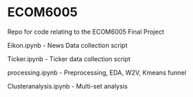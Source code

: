 # ECOM6005
Repo for code relating to the ECOM6005 Final Project

Eikon.ipynb - News Data collection script

Ticker.ipynb - Ticker data collection script

processing.ipynb - Preprocessing, EDA, W2V, Kmeans funnel

Clusteranalysis.ipynb - Multi-set analysis 
